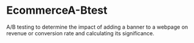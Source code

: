 # EcommerceA-Btest
A/B testing to determine the impact of adding a banner to a webpage on revenue or conversion rate and calculating its significance.
